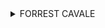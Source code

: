 <details>
<summary>FORREST CAVALE</summary>

- [Unsplash](https://unsplash.com/@forrestcavale)

    <details>
    <summary>Wallpapers</summary>

    <a href="https://unsplash.com/photos/mountain-covered-with-green-trees-qfmd9bu7IgA">
      <img src="./authors/FORREST CAVALE/foggy-forest-(custom).jpg" title="Fog over woody hills" width=600/>
    </a>

    </details>
</details>
